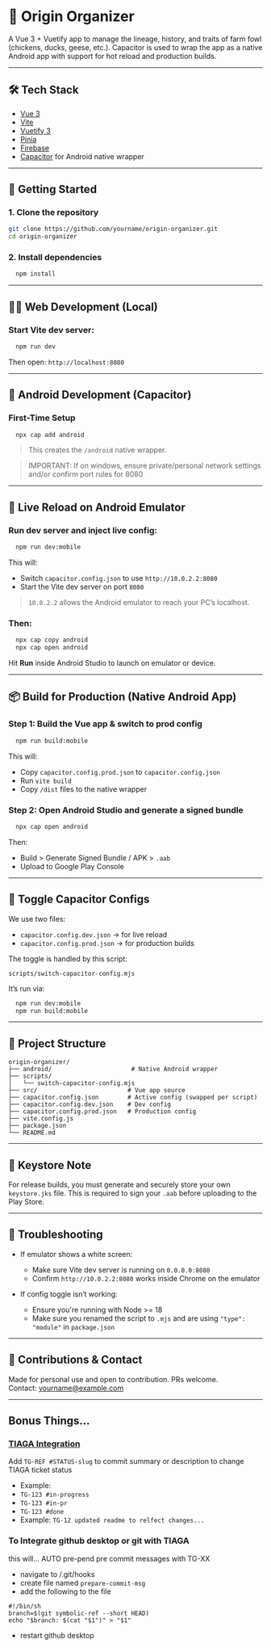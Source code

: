# 🐣 Origin Organizer

A Vue 3 + Vuetify app to manage the lineage, history, and traits of farm fowl (chickens, ducks, geese, etc.).
Capacitor is used to wrap the app as a native Android app with support for hot reload and production builds.

---

## 🛠️ Tech Stack

- [Vue 3](https://vuejs.org/)
- [Vite](https://vitejs.dev/)
- [Vuetify 3](https://vuetifyjs.com/)
- [Pinia](https://pinia.vuejs.org/)
- [Firebase](https://firebase.google.com/)
- [Capacitor](https://capacitorjs.com/) for Android native wrapper

---

## 🚀 Getting Started

### 1. Clone the repository
```bash
git clone https://github.com/yourname/origin-organizer.git
cd origin-organizer
```

### 2. Install dependencies
```bash
  npm install
```

---

## 👨‍💻 Web Development (Local)

### Start Vite dev server:
```bash
  npm run dev
```

Then open:
`http://localhost:8080`

---

## 📱 Android Development (Capacitor)

### First-Time Setup
```bash
  npx cap add android
```

> This creates the `/android` native wrapper.

> IMPORTANT: If on windows, ensure private/personal network settings and/or confirm port rules for 8080

---

## 🔁 Live Reload on Android Emulator

### Run dev server and inject live config:
```bash
  npm run dev:mobile
```

This will:
- Switch `capacitor.config.json` to use `http://10.0.2.2:8080`
- Start the Vite dev server on port `8080`

> `10.0.2.2` allows the Android emulator to reach your PC’s localhost.

### Then:
```bash
  npx cap copy android
  npx cap open android
```

Hit **Run** inside Android Studio to launch on emulator or device.

---

## 📦 Build for Production (Native Android App)

### Step 1: Build the Vue app & switch to prod config
```bash
  npm run build:mobile
```

This will:
- Copy `capacitor.config.prod.json` to `capacitor.config.json`
- Run `vite build`
- Copy `/dist` files to the native wrapper

### Step 2: Open Android Studio and generate a signed bundle
```bash
  npx cap open android
```

Then:
- Build > Generate Signed Bundle / APK > `.aab`
- Upload to Google Play Console

---

## 🧰 Toggle Capacitor Configs

We use two files:
- `capacitor.config.dev.json` → for live reload
- `capacitor.config.prod.json` → for production builds

The toggle is handled by this script:
```
scripts/switch-capacitor-config.mjs
```

It’s run via:
```bash
  npm run dev:mobile
  npm run build:mobile
```

---

## 📁 Project Structure

```
origin-organizer/
├── android/                      # Native Android wrapper
├── scripts/
│   └── switch-capacitor-config.mjs
├── src/                         # Vue app source
├── capacitor.config.json        # Active config (swapped per script)
├── capacitor.config.dev.json    # Dev config
├── capacitor.config.prod.json   # Production config
├── vite.config.js
├── package.json
└── README.md
```

---

## 🔐 Keystore Note

For release builds, you must generate and securely store your own `keystore.jks` file.
This is required to sign your `.aab` before uploading to the Play Store.

---

## 🧪 Troubleshooting

- If emulator shows a white screen:
    - Make sure Vite dev server is running on `0.0.0.0:8080`
    - Confirm `http://10.0.2.2:8080` works inside Chrome on the emulator

- If config toggle isn’t working:
    - Ensure you're running with Node >= 18
    - Make sure you renamed the script to `.mjs` and are using `"type": "module"` in `package.json`

---

## 📣 Contributions & Contact

Made for personal use and open to contribution. PRs welcome.  
Contact: [yourname@example.com](mailto:yourname@example.com)

---
## Bonus Things...
### [TIAGA Integration](https://docs.taiga.io/changing-elements-status-via-commit-message.html)
Add `TG-REF #STATUS-slug` to commit summary or description to change TIAGA ticket status
- Example:  
- `TG-123 #in-progress`
- `TG-123 #in-pr`
- `TG-123 #done`
- Example: `TG-12 updated readme to relfect changes...`

### To Integrate github desktop or git with TIAGA 
this will...
AUTO pre-pend pre commit messages with TG-XX

- navigate to /.git/hooks
- create file named `prepare-commit-msg`
- add the following to the file

```
#!/bin/sh
branch=$(git symbolic-ref --short HEAD)
echo "$branch: $(cat "$1")" > "$1"
```

- restart github desktop

